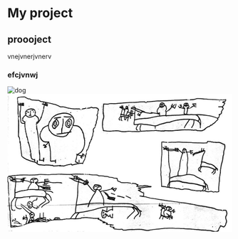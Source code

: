 # My project
## proooject
vnejvnerjvnerv
### efcjvnwj
![dog](https://i.ytimg.com/vi/MPV2METPeJU/maxresdefault.jpg)
![O](Onfim.jpg)

